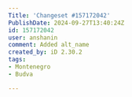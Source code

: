 ```yaml
---
Title: 'Changeset #157172042'
PublishDate: 2024-09-27T13:40:24Z
id: 157172042
user: anshanin
comment: Added alt_name
created_by: iD 2.30.2
tags:
- Montenegro
- Budva

---
```

